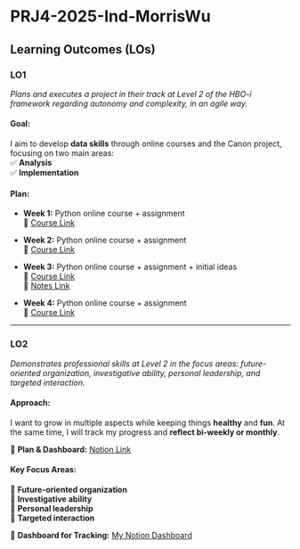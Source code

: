 # **PRJ4-2025-Ind-MorrisWu**  

## **Learning Outcomes (LOs)**  

### **LO1**  
*Plans and executes a project in their track at Level 2 of the HBO-i framework regarding autonomy and complexity, in an agile way.*  

#### **Goal:**  
I aim to develop **data skills** through online courses and the Canon project, focusing on two main areas:  
✅ **Analysis**  
✅ **Implementation**  

#### **Plan:**  
- **Week 1:** Python online course + assignment  
  🔗 [Course Link](https://images.hahow.in/images/664ed9e92fcb5581a2712953)  

- **Week 2:** Python online course + assignment  
  🔗 [Course Link](https://images.hahow.in/images/66768214fb7a2272b4ba139a)  

- **Week 3:** Python online course + assignment + initial ideas  
  🔗 [Course Link](https://images.hahow.in/images/6677d95fc3a336d5732a9408)  
  🔗 [Notes Link](https://docs.google.com/document/d/10I9zcVJ-AIP5Gz5hUSLAL5S_BEYI59LEKaXFN8-DDLM/edit?tab=t.0)  

- **Week 4:** Python online course + assignment  
  🔗 [Course Link](https://images.hahow.in/images/667d18c66195b50a63ceec9f)  

---

### **LO2**  
*Demonstrates professional skills at Level 2 in the focus areas: future-oriented organization, investigative ability, personal leadership, and targeted interaction.*  

#### **Approach:**  
I want to grow in multiple aspects while keeping things **healthy** and **fun**. At the same time, I will track my progress and **reflect bi-weekly or monthly**.  

🔗 **Plan & Dashboard:** [Notion Link](https://www.notion.so/69af482bf292487385a758fc58def826?v=4752c5d6d20b4c4db05ed2329a3c6750&pvs=4)  

#### **Key Focus Areas:**  
📌 **Future-oriented organization**  
📌 **Investigative ability**  
📌 **Personal leadership**  
📌 **Targeted interaction**  

🔗 **Dashboard for Tracking:** [My Notion Dashboard](https://www.notion.so/95cc22b66ae046f9bd91589613a2b03c?v=cde7c9b78f49406bbeba6eda1662dcf5&pvs=4)  
